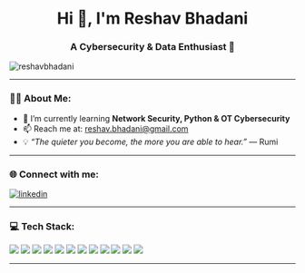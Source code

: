 <h1 align="center">Hi 👋, I'm Reshav Bhadani</h1>
<h3 align="center">A Cybersecurity & Data Enthusiast 🚀</h3>

<p align="left"> <img src="https://komarev.com/ghpvc/?username=reshavbhadani&label=Profile%20views&color=0e75b6&style=flat" alt="reshavbhadani" /> </p>

---

### 🧑‍💻 About Me:
- 🌱 I’m currently learning **Network Security, Python & OT Cybersecurity**
- 📫 Reach me at: reshav.bhadani@gmail.com
- 💡 *“The quieter you become, the more you are able to hear.”* — Rumi

---

### 🌐 Connect with me:
<p align="left">
<a href="https://www.linkedin.com/in/reshav-bhadani-27abb498/" target="blank"><img align="center" src="https://img.shields.io/badge/LinkedIn-blue?style=for-the-badge&logo=linkedin" alt="linkedin" /></a>
</p>

---

### 💻 Tech Stack:
<p align="left">
  <img src="https://img.shields.io/badge/Cisco-2962FF?style=for-the-badge&logo=cisco&logoColor=white"/>
  <img src="https://img.shields.io/badge/Python-3776AB?style=for-the-badge&logo=python&logoColor=white"/>
  <img src="https://img.shields.io/badge/Linux-FCC624?style=for-the-badge&logo=linux&logoColor=black"/>
  <img src="https://img.shields.io/badge/SQL-4479A1?style=for-the-badge&logo=mysql&logoColor=white"/>
  <img src="https://img.shields.io/badge/Fortinet-ED1C24?style=for-the-badge&logo=fortinet&logoColor=white"/>
  <img src="https://img.shields.io/badge/Microsoft_Azure-0078D4?style=for-the-badge&logo=microsoftazure&logoColor=white"/>
  <img src="https://img.shields.io/badge/HTML5-E34F26?style=for-the-badge&logo=html5&logoColor=white"/>
  <img src="https://img.shields.io/badge/CSS3-1572B6?style=for-the-badge&logo=css3&logoColor=white"/>
  <img src="https://img.shields.io/badge/Power%20BI-F2C811?style=for-the-badge&logo=powerbi&logoColor=black"/>
  <img src="https://img.shields.io/badge/Canva-00C4CC?style=for-the-badge&logo=canva&logoColor=white"/>
  <img src="https://img.shields.io/badge/ServiceNow-1BB91F?style=for-the-badge&logo=servicenow&logoColor=white"/>
  <img src="https://img.shields.io/badge/UI%2FUX-Design-FF4088?style=for-the-badge"/>
</p>

---

